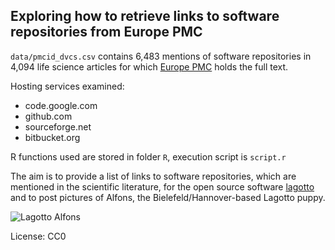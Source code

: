 ## Exploring how to retrieve links to software repositories from Europe PMC

`data/pmcid_dvcs.csv` contains 6,483 mentions of software repositories in 4,094 life science articles for which [Europe PMC](http://europepmc.org/) holds the full text.

Hosting services examined:

- code.google.com
- github.com
- sourceforge.net
- bitbucket.org

R functions used are stored in folder `R`, execution script is `script.r`

The aim is to provide a list of links to software repositories, which are mentioned in the scientific literature, for the open source software [lagotto](https://github.com/articlemetrics/lagotto) and to post pictures of Alfons, the Bielefeld/Hannover-based Lagotto puppy.

![Lagotto Alfons](https://libcloud.ub.uni-bielefeld.de/index.php/apps/files_sharing/publicpreview?file=%2F%2FAlfons%20Couch.jpg&x=1718&y=948&a=true&t=4ba52645e3a48a52bd268b2f4b1a2e8f&scalingup=0&forceIcon=0)

License: CC0 



